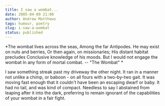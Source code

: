 ```yaml
---
title: I saw a wombat...
date: 2005-04-09 21:08
author: Andrew Matthews
tags: humour, poetry
slug: i-saw-a-wombat
status: published
---
```


*The wombat lives across the seas,
Among the far Antipodes.
He may exist on nuts and berries,
Or then again, on missionaries;
His distant habitat precludes
Conclusive knowledge of his moods.
But I would not engage the wombat
In any form of mortal combat.
-- "The Wombat"
*

I saw something streak past my driveway the other night. It ran in a manner not unlike a chimp, or baboon - on all fours with a two-by-two gait. It was moving fast enough that it couldn't have been an escaping dwarf or baby. It had no tail, and was kind of compact. Needless to say I abstained from leaping after it into the dark, preferring to remain ignorant of the capabilities of your wombat in a fair fight.

